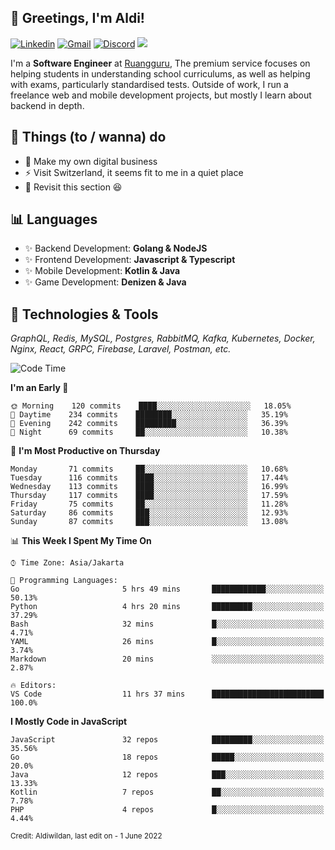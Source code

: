 <!-- Greetings -->
## 👋 Greetings, I'm Aldi!

<!-- Social Media -->
[![Linkedin](https://img.shields.io/badge/-aldiwildan-blue?style=flat&logo=Linkedin&logoColor=white)](https://www.linkedin.com/in/aldiwildan/)
[![Gmail](https://img.shields.io/badge/-aldiwild77@gmail.com-c14438?style=flat&logo=Gmail&logoColor=white)](mailto:aldiwild77@gmail.com)
[![Discord](https://img.shields.io/badge/-Chroma-5663F7?style=flat&logo=Discord&logoColor=white)](https://discord.gg/BUxraQ8)
![](https://komarev.com/ghpvc/?username=aldiwildan77&label=Visitor&color=2bbc8a)

<!-- Introduction -->
I'm a **Software Engineer** at [Ruangguru](https://ruangguru.com), The premium service focuses on helping students in understanding school curriculums, as well as helping with exams, particularly standardised tests. Outside of work, I run a freelance web and mobile development projects, but mostly I learn about backend in depth.

## 📃 Things (to / wanna) do
- 🐝 Make my own digital business
- ⚡ Visit Switzerland, it seems fit to me in a quiet place
- 🌱 Revisit this section 😆

## 📊 Languages
- ✨ Backend Development: **Golang & NodeJS**
- ✨ Frontend Development: **Javascript & Typescript**
- ✨ Mobile Development: **Kotlin & Java**
- ✨ Game Development: **Denizen & Java**

## 🔧 Technologies & Tools
*GraphQL, Redis, MySQL, Postgres, RabbitMQ, Kafka, Kubernetes, Docker, Nginx, React, GRPC, Firebase, Laravel, Postman, etc.*

<!--START_SECTION:waka-->
![Code Time](http://img.shields.io/badge/Code%20Time-921%20hrs%2056%20mins-blue)

**I'm an Early 🐤** 

```text
🌞 Morning    120 commits    ████░░░░░░░░░░░░░░░░░░░░░   18.05% 
🌆 Daytime    234 commits    ████████░░░░░░░░░░░░░░░░░   35.19% 
🌃 Evening    242 commits    █████████░░░░░░░░░░░░░░░░   36.39% 
🌙 Night      69 commits     ██░░░░░░░░░░░░░░░░░░░░░░░   10.38%

```
📅 **I'm Most Productive on Thursday** 

```text
Monday       71 commits     ██░░░░░░░░░░░░░░░░░░░░░░░   10.68% 
Tuesday      116 commits    ████░░░░░░░░░░░░░░░░░░░░░   17.44% 
Wednesday    113 commits    ████░░░░░░░░░░░░░░░░░░░░░   16.99% 
Thursday     117 commits    ████░░░░░░░░░░░░░░░░░░░░░   17.59% 
Friday       75 commits     ██░░░░░░░░░░░░░░░░░░░░░░░   11.28% 
Saturday     86 commits     ███░░░░░░░░░░░░░░░░░░░░░░   12.93% 
Sunday       87 commits     ███░░░░░░░░░░░░░░░░░░░░░░   13.08%

```


📊 **This Week I Spent My Time On** 

```text
⌚︎ Time Zone: Asia/Jakarta

💬 Programming Languages: 
Go                       5 hrs 49 mins       ████████████░░░░░░░░░░░░░   50.13% 
Python                   4 hrs 20 mins       █████████░░░░░░░░░░░░░░░░   37.29% 
Bash                     32 mins             █░░░░░░░░░░░░░░░░░░░░░░░░   4.71% 
YAML                     26 mins             █░░░░░░░░░░░░░░░░░░░░░░░░   3.74% 
Markdown                 20 mins             ░░░░░░░░░░░░░░░░░░░░░░░░░   2.87%

🔥 Editors: 
VS Code                  11 hrs 37 mins      █████████████████████████   100.0%

```

**I Mostly Code in JavaScript** 

```text
JavaScript               32 repos            █████████░░░░░░░░░░░░░░░░   35.56% 
Go                       18 repos            █████░░░░░░░░░░░░░░░░░░░░   20.0% 
Java                     12 repos            ███░░░░░░░░░░░░░░░░░░░░░░   13.33% 
Kotlin                   7 repos             ██░░░░░░░░░░░░░░░░░░░░░░░   7.78% 
PHP                      4 repos             █░░░░░░░░░░░░░░░░░░░░░░░░   4.44%

```



<!--END_SECTION:waka-->

<sub>Credit: Aldiwildan, last edit on - 1 June 2022</sub>
